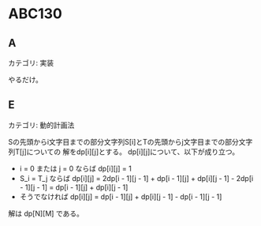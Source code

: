 # ABC130

## A
カテゴリ: 実装

やるだけ。

## E
カテゴリ: 動的計画法

Sの先頭からi文字目までの部分文字列S[i]とTの先頭からj文字目までの部分文字列T[j]についての
解をdp[i][j]とする。
dp[i][j]について、以下が成り立つ。

* i = 0 または j = 0 ならば dp[i][j] = 1
* S_i = T_j ならば dp[i][j] = 2dp[i - 1][j - 1] + dp[i - 1][j] + dp[i][j - 1] - 2dp[i - 1][j - 1] = dp[i - 1][j] + dp[i][j - 1]
* そうでなければ dp[i][j] = dp[i - 1][j] + dp[i][j - 1] - dp[i - 1][j - 1]

解は dp[N][M] である。
